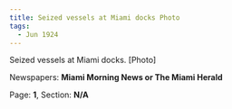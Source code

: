 ```yaml
---  
title: Seized vessels at Miami docks Photo  
tags:  
  - Jun 1924  
---  
```

  
Seized vessels at Miami docks. [Photo]  
  
Newspapers: **Miami Morning News or The Miami Herald**  
  
Page: **1**, Section: **N/A** 
